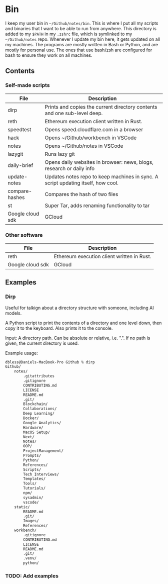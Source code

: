 # Bin

I keep my user bin in `~/Github/notes/bin`.
This is where I put all my scripts and binaries that I want to be able to run from anywhere.
This directory is added to my `$PATH` in my `.zshrc` file, which is symlinked to my `~/Github/notes` repo.
Whenever I update my bin here, it gets updated on all my machines. The programs are mostly written in Bash or Python, and are mostly for personal use. The ones that use bash/zsh are configured for bash to ensure they work on all machines.

## Contents

### Self-made scripts

| File             | Description                                                                      |
| ---------------- | -------------------------------------------------------------------------------- |
| dirp             | Prints and copies the current directory contents and one sub-level deep.         |
| reth             | Ethereum execution client written in Rust.                                       |
| speedtest        | Opens speed.cloudflare.com in a browser                                          |
| hack             | Opens ~/Github/workbench in VSCode                                               |
| notes            | Opens ~/Github/notes in VSCode                                                   |
| lazygit          | Runs lazy git                                                                    |
| daily-brief      | Opens daily websites in browser: news, blogs, research or daily info             |
| update-notes     | Updates notes repo to keep machines in sync. A script updating itself, how cool. |
| compare-hashes   | Compares the hash of two files                                                   |
| st               | Super Tar, adds renaming functionality to tar                                    |
| Google cloud sdk | GCloud                                                                           |

### Other software

| File             | Description                                |
| ---------------- | ------------------------------------------ |
| reth             | Ethereum execution client written in Rust. |
| Google cloud sdk | GCloud                                     |

## Examples

### Dirp

Useful for talkign about a directory structure with someone, including AI models.

A Python script to print the contents of a directory and one level down, then copy it to the keyboard. Also prints it to the console.

Input: A directory path. Can be absolute or relative, i.e. ".". If no path is given, the current directory is used.

Example usage:

```bash
dbless@Daniels-MacBook-Pro Github % dirp
Github/
    notes/
        .gitattributes
        .gitignore
        CONTRIBUTING.md
        LICENSE
        README.md
        .git/
        Blockchain/
        Collaborations/
        Deep Learning/
        Docker/
        Google Analytics/
        Hardware/
        MacOS Setup/
        Next/
        Notes/
        OOP/
        ProjectManagement/
        Prompts/
        Python/
        References/
        Scripts/
        Tech Interviews/
        Templates/
        Tools/
        Tutorials/
        npm/
        sysadmin/
        vscode/
    static/
        README.md
        .git/
        Images/
        References/
    workbench/
        .gitignore
        CONTRIBUTING.md
        LICENSE
        README.md
        .git/
        .venv/
        python/
```

### TODO: Add examples
